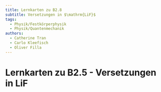 ```yaml
---
title: Lernkarten zu B2.8
subtitle: Versetzungen in $\mathrm{LiF}$
tags:
  - Physik/Festkörperphysik
  - Physik/Quantenmechanik
authors:
  - Catherine Tran
  - Carlo Kleefisch
  - Oliver Filla
---
```

# Lernkarten zu B2.5 - Versetzungen in $\mathrm{LiF}$
